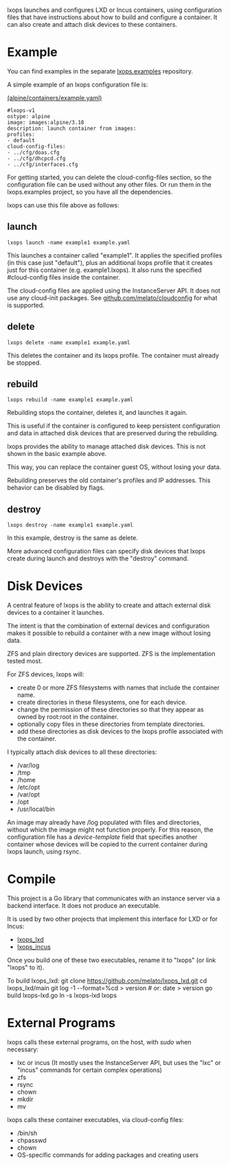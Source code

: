 lxops launches and configures LXD or Incus containers,
using configuration files that have instructions about how to build and configure a container.
It can also create and attach disk devices to these containers.

# Example
You can find examples in the separate [lxops.examples](https://github.com/lxops.examples) repository.

A simple example of an lxops configuration file is:

[(alpine/containers/example.yaml)](https://github.com/melato/lxops.examples/blob/main/alpine/containers/example.yaml)
```
#lxops-v1
ostype: alpine
image: images:alpine/3.18
description: launch container from images:
profiles:
- default
cloud-config-files:  
- ../cfg/doas.cfg
- ../cfg/dhcpcd.cfg
- ../cfg/interfaces.cfg
```

For getting started, you can delete the cloud-config-files section,
so the configuration file can be used without any other files.
Or run them in the lxops.examples project, so you have all the dependencies.

lxops can use this file above as follows:

## launch
	lxops launch -name example1 example.yaml

This launches a container called "example1".
It applies the specified profiles (in this case just "default"),
plus an additional lxops profile that it creates just for this container (e.g. example1.lxops).
It also runs the specified #cloud-config files inside the container.

The cloud-config files are applied using the InstanceServer API.  It does not use any cloud-init packages.
See [github.com/melato/cloudconfig](https://github.com/melato/cloudconfig) for what is supported.


## delete
	lxops delete -name example1 example.yaml

This deletes the container and its lxops profile.
The container must already be stopped.

## rebuild
	lxops rebuild -name example1 example.yaml
	
	
Rebuilding stops the container, deletes it, and launches it again.

This is useful if the container is configured to keep persistent configuration and data in
attached disk devices that are preserved during the rebuilding.

lxops provides the ability to manage attached disk devices.  This is not shown in the basic example above.

This way, you can replace the container guest OS, without losing your data.

Rebuilding preserves the old container's profiles and IP addresses.  This behavior can be disabled by flags.

## destroy
	lxops destroy -name example1 example.yaml

In this example, destroy is the same as delete.

More advanced configuration files can specify disk devices that lxops create during launch and destroys with the "destroy" command.

# Disk Devices
A central feature of lxops is the ability to create and attach external disk devices to a container it launches.

The intent is that the combination of external devices and configuration
makes it possible to rebuild a container with a new image without losing data.

ZFS and plain directory devices are supported.  ZFS is the implementation tested most.

For ZFS devices, lxops will:
- create 0 or more ZFS filesystems with names that include the container name.
- create directories in these filesystems, one for each device.
- change the permission of these directories so that they appear as owned by root:root in the container.
- optionally copy files in these directories from template directories.
- add these directories as disk devices to the lxops profile associated with the container.

I typically attach disk devices to all these directories:
- /var/log
- /tmp
- /home
- /etc/opt
- /var/opt
- /opt
- /usr/local/bin

An image may already have /log populated with files and directories, without which the image might not function properly.
For this reason, the configuration file has a *device-template* field that specifies another container whose devices will
be copied to the current container during lxops launch, using rsync.

# Compile
This project is a Go library that communicates with an instance server via a backend interface.
It does not produce an executable.

It is used by two other projects that implement this interface for LXD or for Incus:
- [lxops_lxd](https://github.com/lxops_lxd)
- [lxops_incus](https://github.com/lxops_incus)

Once you build one of these two executables, rename it to "lxops" (or link "lxops" to it).

To build lxops_lxd:
	git clone https://github.com/melato/lxops_lxd.git
	cd lxops_lxd/main
	git log -1 --format=%cd > version
	# or: date > version
	go build lxops-lxd.go
	ln -s lxops-lxd lxops


# External Programs

lxops calls these external programs, on the host, with *sudo* when necessary:
- lxc or incus (It mostly uses the InstanceServer API, but uses the "lxc" or "incus" commands for certain complex operations)
- zfs
- rsync
- chown
- mkdir
- mv

lxops calls these container executables, via cloud-config files:
- /bin/sh
- chpasswd
- chown
- OS-specific commands for adding packages and creating users

